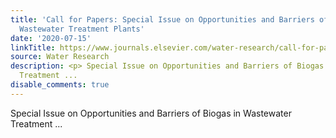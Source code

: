```yaml
---
title: 'Call for Papers: Special Issue on Opportunities and Barriers of Biogas in
  Wastewater Treatment Plants'
date: '2020-07-15'
linkTitle: https://www.journals.elsevier.com/water-research/call-for-papers/special-issue-on-opportunities-and-barriers-of-biogas-in-was
source: Water Research
description: <p> Special Issue on Opportunities and Barriers of Biogas in Wastewater
  Treatment ...
disable_comments: true
---
```

<p> Special Issue on Opportunities and Barriers of Biogas in Wastewater Treatment ...
